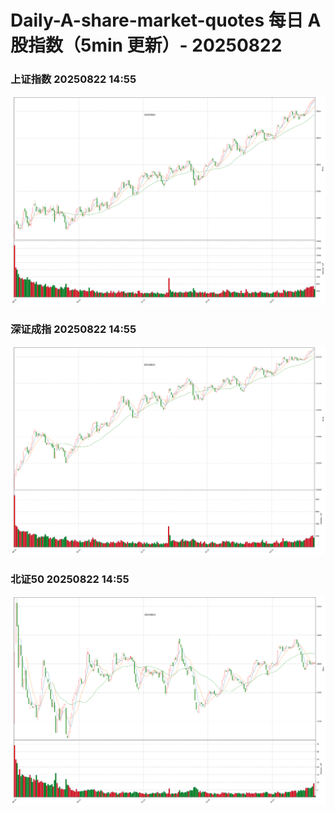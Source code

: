 
# Daily-A-share-market-quotes 每日 A 股指数（5min 更新）- 20250822

### 上证指数 20250822 14:55
![](./fig/2025/8/20250822-sh000001.png)

### 深证成指 20250822 14:55
![](./fig/2025/8/20250822-sz399001.png)

### 北证50 20250822 14:55
![](./fig/2025/8/20250822-bj899050.png)
